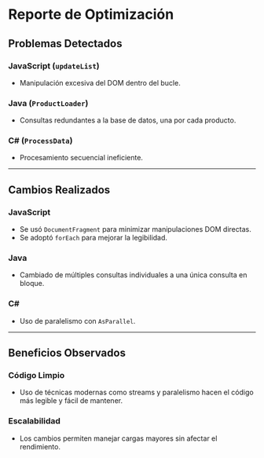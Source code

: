 # Reporte de Optimización

## Problemas Detectados

### JavaScript (`updateList`)
* Manipulación excesiva del DOM dentro del bucle.

### Java (`ProductLoader`)
* Consultas redundantes a la base de datos, una por cada producto.

### C# (`ProcessData`)
* Procesamiento secuencial ineficiente.

---

## Cambios Realizados

### JavaScript
* Se usó `DocumentFragment` para minimizar manipulaciones DOM directas.
* Se adoptó `forEach` para mejorar la legibilidad.

### Java
* Cambiado de múltiples consultas individuales a una única consulta en bloque.

### C#
* Uso de paralelismo con `AsParallel`.

---

## Beneficios Observados

### Código Limpio
* Uso de técnicas modernas como streams y paralelismo hacen el código más legible y fácil de mantener.

### Escalabilidad
* Los cambios permiten manejar cargas mayores sin afectar el rendimiento.
